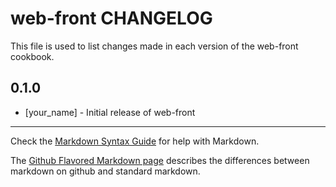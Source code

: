 web-front CHANGELOG
===================

This file is used to list changes made in each version of the web-front cookbook.

0.1.0
-----
- [your_name] - Initial release of web-front

- - -
Check the [Markdown Syntax Guide](http://daringfireball.net/projects/markdown/syntax) for help with Markdown.

The [Github Flavored Markdown page](http://github.github.com/github-flavored-markdown/) describes the differences between markdown on github and standard markdown.
